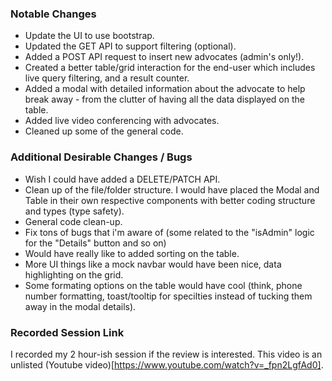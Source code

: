 ### Notable Changes

- Update the UI to use bootstrap.
- Updated the GET API to support filtering (optional).
- Added a POST API request to insert new advocates (admin's only!).
- Created a better table/grid interaction for the end-user which includes live query filtering, and a result counter.
- Added a modal with detailed information about the advocate to help break away - from the clutter of having all the data displayed on the table.
- Added live video conferencing with advocates.
- Cleaned up some of the general code.

### Additional Desirable Changes / Bugs

- Wish I could have added a DELETE/PATCH API.
- Clean up of the file/folder structure. I would have placed the Modal and Table in their own respective components with better coding structure and types (type safety).
- General code clean-up.
- Fix tons of bugs that i'm aware of (some related to the "isAdmin" logic for the "Details" button and so on)
- Would have really like to added sorting on the table.
- More UI things like a mock navbar would have been nice, data highlighting on the grid.
- Some formating options on the table would have cool (think, phone number formatting, toast/tooltip for specilties instead of tucking them away in the modal details).

### Recorded Session Link

I recorded my 2 hour-ish session if the review is interested. This video is an unlisted (Youtube video)[https://www.youtube.com/watch?v=_fpn2LgfAd0].
